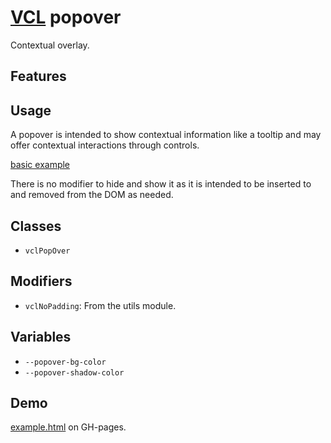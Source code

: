 # [VCL](https://vcl.github.io/) popover

Contextual overlay.

## Features

## Usage

A popover is intended to show contextual information like a tooltip and may
offer contextual interactions through controls.

[basic example](/demo/example.html)

There is no modifier to hide and show it as it is intended to be
inserted to and removed from the DOM as needed.

## Classes

- `vclPopOver`

## Modifiers

- `vclNoPadding`: From the utils module.

## Variables

- `--popover-bg-color`
- `--popover-shadow-color`

## Demo

[example.html](/demo/example.html) on GH-pages.
